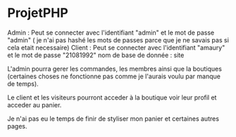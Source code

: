 # ProjetPHP

Admin : Peut se connecter avec l'identifiant "admin" et le mot de passe "admin" ( je n'ai pas hashé les mots de passes parce que je ne savais pas si cela etait necessaire)
Client : Peut se connecter avec l'identifiant "amaury" et le mot de passe "21081992"
nom de base de donnée : site

L'admin pourra gerer les commandes, les membres ainsi que la boutiques (certaines choses ne fonctionne pas comme je l'aurais voulu par manque de temps).

Le client et les visiteurs pourront acceder à la boutique voir leur profil et acceder au panier.

Je n'ai pas eu le temps de finir de styliser mon panier et certaines autres pages.
